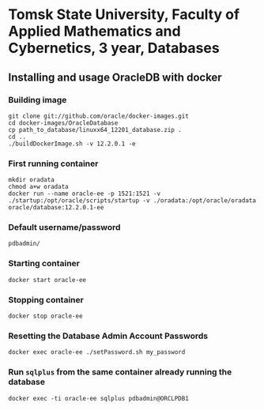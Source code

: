 # Tomsk State University, Faculty of Applied Mathematics and Cybernetics, 3 year, Databases

## Installing and usage OracleDB with docker

### Building image
```
git clone git://github.com/oracle/docker-images.git
cd docker-images/OracleDatabase
cp path_to_database/linuxx64_12201_database.zip .
cd ..
./buildDockerImage.sh -v 12.2.0.1 -e
```

### First running container
```
mkdir oradata
chmod a+w oradata
docker run --name oracle-ee -p 1521:1521 -v ./startup:/opt/oracle/scripts/startup -v ./oradata:/opt/oracle/oradata oracle/database:12.2.0.1-ee
```

### Default username/password
```
pdbadmin/
```

### Starting container
```
docker start oracle-ee
```

### Stopping container
```
docker stop oracle-ee
```

### Resetting the Database Admin Account Passwords
```
docker exec oracle-ee ./setPassword.sh my_password
```

### Run `sqlplus` from the same container already running the database
```
docker exec -ti oracle-ee sqlplus pdbadmin@ORCLPDB1
```
